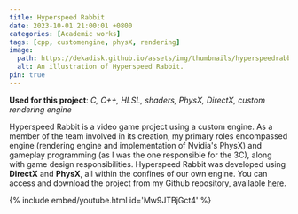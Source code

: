 ```yaml
---
title: Hyperspeed Rabbit
date: 2023-10-01 21:00:01 +0800
categories: [Academic works]
tags: [cpp, customengine, physX, rendering]
image:
  path: https://dekadisk.github.io/assets/img/thumbnails/hyperspeedrabbit.png
  alt: An illustration of Hyperspeed Rabbit.
pin: true
---
```

__Used for this project__: *C, C++, HLSL, shaders, PhysX, DirectX, custom rendering engine*

Hyperspeed Rabbit is a video game project using a custom engine.  As a member of the team involved in its creation, my primary roles encompassed engine (rendering engine and implementation of Nvidia's PhysX) and gameplay programming (as I was the one responsible for the 3C), along with game design responsibilities. Hyperspeed Rabbit was developed using **DirectX** and **PhysX**, all within the confines of our own engine. You can access and download the project from my Github repository, available [here](https://github.com/Dekadisk/HyperspeedRabbit).

{% include embed/youtube.html id='Mw9JTBjGct4' %}
